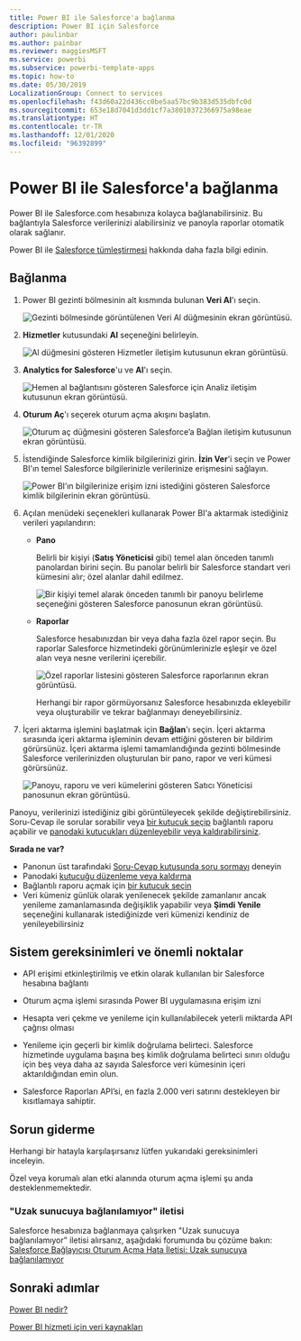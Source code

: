 ```yaml
---
title: Power BI ile Salesforce'a bağlanma
description: Power BI için Salesforce
author: paulinbar
ms.author: painbar
ms.reviewer: maggiesMSFT
ms.service: powerbi
ms.subservice: powerbi-template-apps
ms.topic: how-to
ms.date: 05/30/2019
LocalizationGroup: Connect to services
ms.openlocfilehash: f43d60a22d436cc0be5aa57bc9b383d535dbfc0d
ms.sourcegitcommit: 653e18d7041d3dd1cf7a38010372366975a98eae
ms.translationtype: HT
ms.contentlocale: tr-TR
ms.lasthandoff: 12/01/2020
ms.locfileid: "96392899"
---
```

# <a name="connect-to-salesforce-with-power-bi"></a>Power BI ile Salesforce'a bağlanma
Power BI ile Salesforce.com hesabınıza kolayca bağlanabilirsiniz. Bu bağlantıyla Salesforce verilerinizi alabilirsiniz ve panoyla raporlar otomatik olarak sağlanır.

Power BI ile [Salesforce tümleştirmesi](https://powerbi.microsoft.com/integrations/salesforce) hakkında daha fazla bilgi edinin.

## <a name="how-to-connect"></a>Bağlanma
1. Power BI gezinti bölmesinin alt kısmında bulunan **Veri Al**'ı seçin.
   
   ![Gezinti bölmesinde görüntülenen Veri Al düğmesinin ekran görüntüsü.](media/service-connect-to-salesforce/pbi_getdata.png) 
2. **Hizmetler** kutusundaki **Al** seçeneğini belirleyin.
   
   ![Al düğmesini gösteren Hizmetler iletişim kutusunun ekran görüntüsü.](media/service-connect-to-salesforce/pbi_getservices.png) 
3. **Analytics for Salesforce**'u ve **Al**'ı seçin.  
   
   ![Hemen al bağlantısını gösteren Salesforce için Analiz iletişim kutusunun ekran görüntüsü.](media/service-connect-to-salesforce/salesforce.png)
4. **Oturum Aç**'ı seçerek oturum açma akışını başlatın.
   
    ![Oturum aç düğmesini gösteren Salesforce’a Bağlan iletişim kutusunun ekran görüntüsü.](media/service-connect-to-salesforce/dialog.png)
5. İstendiğinde Salesforce kimlik bilgilerinizi girin. **İzin Ver**'i seçin ve Power BI'ın temel Salesforce bilgilerinizle verilerinize erişmesini sağlayın.
   
   ![Power BI’ın bilgilerinize erişim izni istediğini gösteren Salesforce kimlik bilgilerinin ekran görüntüsü.](media/service-connect-to-salesforce/sf_authorize.png)
6. Açılan menüdeki seçenekleri kullanarak Power BI'a aktarmak istediğiniz verileri yapılandırın:
   
   * **Pano**
     
     Belirli bir kişiyi (**Satış Yöneticisi** gibi) temel alan önceden tanımlı panolardan birini seçin. Bu panolar belirli bir Salesforce standart veri kümesini alır; özel alanlar dahil edilmez.
     
     ![Bir kişiyi temel alarak önceden tanımlı bir panoyu belirleme seçeneğini gösteren Salesforce panosunun ekran görüntüsü.](media/service-connect-to-salesforce/pbi_salesforcechooserole.png)
   * **Raporlar**
     
     Salesforce hesabınızdan bir veya daha fazla özel rapor seçin. Bu raporlar Salesforce hizmetindeki görünümlerinizle eşleşir ve özel alan veya nesne verilerini içerebilir.
     
     ![Özel raporlar listesini gösteren Salesforce raporlarının ekran görüntüsü.](media/service-connect-to-salesforce/pbi_salesforcereports.png)
     
     Herhangi bir rapor görmüyorsanız Salesforce hesabınızda ekleyebilir veya oluşturabilir ve tekrar bağlanmayı deneyebilirsiniz.

7. İçeri aktarma işlemini başlatmak için **Bağlan**'ı seçin. İçeri aktarma sırasında içeri aktarma işleminin devam ettiğini gösteren bir bildirim görürsünüz. İçeri aktarma işlemi tamamlandığında gezinti bölmesinde Salesforce verilerinizden oluşturulan bir pano, rapor ve veri kümesi görürsünüz.
   
   ![Panoyu, raporu ve veri kümelerini gösteren Satıcı Yöneticisi panosunun ekran görüntüsü.](media/service-connect-to-salesforce/pbi_getdatasalesforcedash.png)

Panoyu, verilerinizi istediğiniz gibi görüntüleyecek şekilde değiştirebilirsiniz. Soru-Cevap ile sorular sorabilir veya [bir kutucuk seçip](../consumer/end-user-tiles.md) bağlantılı raporu açabilir ve [panodaki kutucukları düzenleyebilir veya kaldırabilirsiniz](../create-reports/service-dashboard-edit-tile.md).

**Sırada ne var?**

* Panonun üst tarafındaki [Soru-Cevap kutusunda soru sormayı](../consumer/end-user-q-and-a.md) deneyin
* Panodaki [kutucuğu düzenleme veya kaldırma](../create-reports/service-dashboard-edit-tile.md)
* Bağlantılı raporu açmak için [bir kutucuk seçin](../create-reports/service-dashboard-tiles.md)
* Veri kümeniz günlük olarak yenilenecek şekilde zamanlanır ancak yenileme zamanlamasında değişiklik yapabilir veya **Şimdi Yenile** seçeneğini kullanarak istediğinizde veri kümenizi kendiniz de yenileyebilirsiniz

## <a name="system-requirements-and-considerations"></a>Sistem gereksinimleri ve önemli noktalar

- API erişimi etkinleştirilmiş ve etkin olarak kullanılan bir Salesforce hesabına bağlantı

- Oturum açma işlemi sırasında Power BI uygulamasına erişim izni

- Hesapta veri çekme ve yenileme için kullanılabilecek yeterli miktarda API çağrısı olması

- Yenileme için geçerli bir kimlik doğrulama belirteci. Salesforce hizmetinde uygulama başına beş kimlik doğrulama belirteci sınırı olduğu için beş veya daha az sayıda Salesforce veri kümesinin içeri aktarıldığından emin olun.

- Salesforce Raporları API’si, en fazla 2.000 veri satırını destekleyen bir kısıtlamaya sahiptir.


## <a name="troubleshooting"></a>Sorun giderme

Herhangi bir hatayla karşılaşırsanız lütfen yukarıdaki gereksinimleri inceleyin. 

Özel veya korumalı alan etki alanında oturum açma işlemi şu anda desteklenmemektedir.

### <a name="unable-to-connect-to-the-remote-server-message"></a>"Uzak sunucuya bağlanılamıyor" iletisi

Salesforce hesabınıza bağlanmaya çalışırken "Uzak sunucuya bağlanılamıyor" iletisi alırsanız, aşağıdaki forumunda bu çözüme bakın: [Salesforce Bağlayıcısı Oturum Açma Hata İletisi: Uzak sunucuya bağlanılamıyor](https://www.outsystems.com/forums/Forum_TopicView.aspx?TopicId=17674&TopicName=log-in-error-message-unable-to-connect-to-the-remote-server&)


## <a name="next-steps"></a>Sonraki adımlar
[Power BI nedir?](../fundamentals/power-bi-overview.md)

[Power BI hizmeti için veri kaynakları](service-get-data.md)
